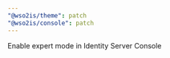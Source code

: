 ```yaml
---
"@wso2is/theme": patch
"@wso2is/console": patch
---
```


Enable expert mode in Identity Server Console
